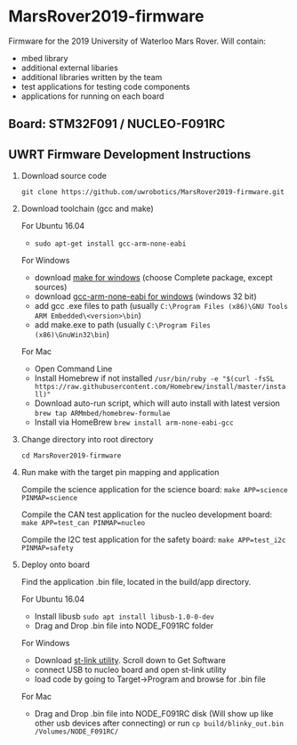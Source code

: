 # MarsRover2019-firmware

Firmware for the 2019 University of Waterloo Mars Rover. Will contain:
- mbed library
- additional external libaries
- additional libraries written by the team
- test applications for testing code components
- applications for running on each board

## Board: STM32F091 / NUCLEO-F091RC

## UWRT Firmware Development Instructions

1. Download source code 
    
    `git clone https://github.com/uwrobotics/MarsRover2019-firmware.git`

2. Download toolchain (gcc and make)
   
   For Ubuntu 16.04
    - `sudo apt-get install gcc-arm-none-eabi`
		
	For Windows
    - download [make for windows](http://gnuwin32.sourceforge.net/packages/make.htm) (choose Complete package, except sources)
    - download [gcc-arm-none-eabi for windows](https://developer.arm.com/open-source/gnu-toolchain/gnu-rm/downloads) (windows 32 bit)
    - add gcc .exe files to path (usually `C:\Program Files (x86)\GNU Tools ARM Embedded\<version>\bin`)
    - add make.exe to path (usually `C:\Program Files (x86)\GnuWin32\bin`)
	
	For Mac
    - Open Command Line
    - Install Homebrew if not installed 
    	`/usr/bin/ruby -e "$(curl -fsSL https://raw.githubusercontent.com/Homebrew/install/master/install)"`
    - Download auto-run script, which will auto install <arm-none-eabi-gcc> with latest version
    	`brew tap ARMmbed/homebrew-formulae`
    - Install <arm-none-eabi-gcc> via HomeBrew
    	`brew install arm-none-eabi-gcc`
	
3. Change directory into root directory

    `cd MarsRover2019-firmware`

4. Run make with the target pin mapping and application

    Compile the science application for the science board:
    `make APP=science PINMAP=science`

    Compile the CAN test application for the nucleo development board:
    `make APP=test_can PINMAP=nucleo`

    Compile the I2C test application for the safety board:
    `make APP=test_i2c PINMAP=safety`
    
5. Deploy onto board

    Find the application .bin file, located in the build/app directory.

	For Ubuntu 16.04
		
    - Install libusb `sudo apt install libusb-1.0-0-dev`
    - Drag and Drop .bin file into NODE_F091RC folder
	
	For Windows
    
    - Download [st-link utility](http://www.st.com/content/st_com/en/products/development-tools/software-development-tools/stm32-software-development-tools/stm32-programmers/stsw-link004.html). Scroll down to Get Software
    - connect USB to nucleo board and open st-link utility
    - load code by going to Target->Program and browse for .bin file
	
	For Mac
    - Drag and Drop .bin file into NODE_F091RC disk (Will show up like other usb devices after connecting) or run `cp build/blinky_out.bin /Volumes/NODE_F091RC/`
